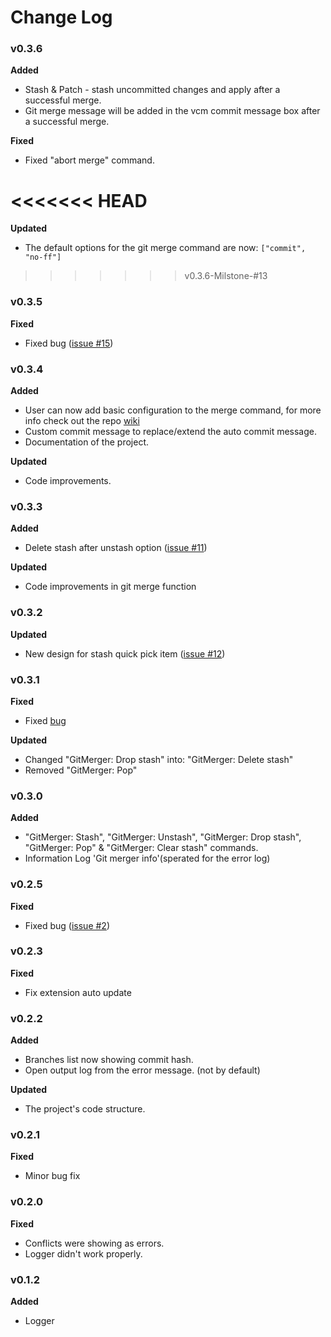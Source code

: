 # Change Log
### v0.3.6
**Added** 

* Stash & Patch - stash uncommitted changes and apply after a successful merge.
* Git merge message will be added in the vcm commit message box after a successful merge.

**Fixed** 

* Fixed "abort merge" command.

<<<<<<< HEAD
=======
**Updated**

* The default options for the git merge command are now: `["commit", "no-ff"]`

>>>>>>> v0.3.6-Milstone-#13
### v0.3.5
**Fixed** 

* Fixed bug ([issue #15](https://github.com/shaharkazaz/vscode-git-merger/issues/15))

### v0.3.4  
**Added** 

* User can now add basic configuration to the merge command, for more info check out the repo [wiki](https://github.com/shaharkazaz/vscode-git-merger/wiki/User-config)  
* Custom commit message to replace/extend the auto commit message.  
* Documentation of the project.

**Updated** 

* Code improvements.

### v0.3.3  
**Added** 

* Delete stash after unstash option ([issue #11](https://github.com/shaharkazaz/vscode-git-merger/issues/11))

**Updated** 

* Code improvements in git merge function

### v0.3.2  
**Updated** 

* New design for stash quick pick item ([issue #12](https://github.com/shaharkazaz/vscode-git-merger/issues/12))

### v0.3.1  
**Fixed** 

* Fixed [bug](https://github.com/shaharkazaz/vscode-git-merger/issues/10)  

**Updated** 

* Changed "GitMerger: Drop stash" into: "GitMerger: Delete stash"
* Removed "GitMerger: Pop"

### v0.3.0
**Added**  

* "GitMerger: Stash", "GitMerger: Unstash", "GitMerger: Drop stash", "GitMerger: Pop"  & "GitMerger: Clear stash" commands.
* Information Log 'Git merger info'(sperated for the error log)  

### v0.2.5  
**Fixed**

* Fixed bug ([issue #2](https://github.com/shaharkazaz/vscode-git-merger/issues/2))

### v0.2.3  
**Fixed**  

* Fix extension auto update

### v0.2.2  
**Added**  

* Branches list now showing commit hash.  
* Open output log from the error message. (not by default)

**Updated** 

* The project's code structure.

### v0.2.1
**Fixed**  

* Minor bug fix 
 
### v0.2.0
**Fixed** 

* Conflicts were showing as errors.
* Logger didn't work properly.  

### v0.1.2
**Added** 

* Logger
